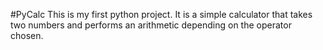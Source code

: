 #PyCalc
This is my first python project.
It is a simple calculator that takes two numbers and performs an arithmetic depending on the operator chosen.
